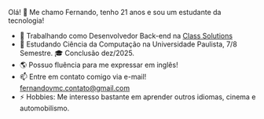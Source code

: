 Olá! 👋 Me chamo Fernando, tenho 21 anos e sou um estudante da tecnologia!

- 💼 Trabalhando como Desenvolvedor Back-end na [Class Solutions]([url](https://www.linkedin.com/company/class-solutions-ltda/mycompany/))
- 🏫 Estudando Ciência da Computação na Universidade Paulista, 7/8 Semestre. 🎓 Conclusão dez/2025.
- 🌎 Possuo fluência para me expressar em inglês!
- 📫 Entre em contato comigo via e-mail! fernandovmc.contato@gmail.com
- ⚡ Hobbies: Me interesso bastante em aprender outros idiomas, cinema e automobilismo.
